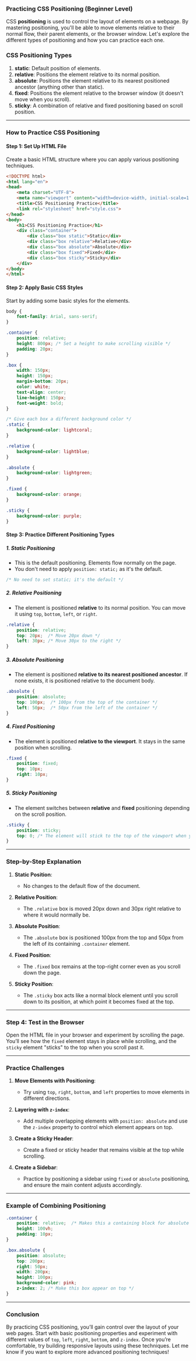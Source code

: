 ### Practicing CSS Positioning (Beginner Level)

CSS **positioning** is used to control the layout of elements on a webpage. By mastering positioning, you'll be able to move elements relative to their normal flow, their parent elements, or the browser window. Let's explore the different types of positioning and how you can practice each one.

### CSS Positioning Types

1. **static**: Default position of elements.
2. **relative**: Positions the element relative to its normal position.
3. **absolute**: Positions the element relative to its nearest positioned ancestor (anything other than static).
4. **fixed**: Positions the element relative to the browser window (it doesn't move when you scroll).
5. **sticky**: A combination of relative and fixed positioning based on scroll position.

---

### How to Practice CSS Positioning

#### **Step 1: Set Up HTML File**

Create a basic HTML structure where you can apply various positioning techniques.

```html
<!DOCTYPE html>
<html lang="en">
<head>
    <meta charset="UTF-8">
    <meta name="viewport" content="width=device-width, initial-scale=1.0">
    <title>CSS Positioning Practice</title>
    <link rel="stylesheet" href="style.css">
</head>
<body>
    <h1>CSS Positioning Practice</h1>
    <div class="container">
        <div class="box static">Static</div>
        <div class="box relative">Relative</div>
        <div class="box absolute">Absolute</div>
        <div class="box fixed">Fixed</div>
        <div class="box sticky">Sticky</div>
    </div>
</body>
</html>
```

#### **Step 2: Apply Basic CSS Styles**

Start by adding some basic styles for the elements.

```css
body {
    font-family: Arial, sans-serif;
}

.container {
    position: relative;
    height: 800px; /* Set a height to make scrolling visible */
    padding: 20px;
}

.box {
    width: 150px;
    height: 150px;
    margin-bottom: 20px;
    color: white;
    text-align: center;
    line-height: 150px;
    font-weight: bold;
}

/* Give each box a different background color */
.static {
    background-color: lightcoral;
}

.relative {
    background-color: lightblue;
}

.absolute {
    background-color: lightgreen;
}

.fixed {
    background-color: orange;
}

.sticky {
    background-color: purple;
}
```

#### **Step 3: Practice Different Positioning Types**

##### 1. **Static Positioning**
- This is the default positioning. Elements flow normally on the page.
- You don't need to apply `position: static;` as it's the default.

```css
/* No need to set static; it's the default */
```

##### 2. **Relative Positioning**
- The element is positioned **relative** to its normal position. You can move it using `top`, `bottom`, `left`, or `right`.

```css
.relative {
    position: relative;
    top: 20px;  /* Move 20px down */
    left: 30px; /* Move 30px to the right */
}
```

##### 3. **Absolute Positioning**
- The element is positioned **relative to its nearest positioned ancestor**. If none exists, it is positioned relative to the document body.

```css
.absolute {
    position: absolute;
    top: 100px;  /* 100px from the top of the container */
    left: 50px;  /* 50px from the left of the container */
}
```

##### 4. **Fixed Positioning**
- The element is positioned **relative to the viewport**. It stays in the same position when scrolling.

```css
.fixed {
    position: fixed;
    top: 10px;
    right: 10px;
}
```

##### 5. **Sticky Positioning**
- The element switches between **relative** and **fixed** positioning depending on the scroll position.

```css
.sticky {
    position: sticky;
    top: 0; /* The element will stick to the top of the viewport when you scroll past it */
}
```

---

### Step-by-Step Explanation

1. **Static Position**: 
   - No changes to the default flow of the document.
   
2. **Relative Position**:
   - The `.relative` box is moved 20px down and 30px right relative to where it would normally be.

3. **Absolute Position**:
   - The `.absolute` box is positioned 100px from the top and 50px from the left of its containing `.container` element.

4. **Fixed Position**:
   - The `.fixed` box remains at the top-right corner even as you scroll down the page.

5. **Sticky Position**:
   - The `.sticky` box acts like a normal block element until you scroll down to its position, at which point it becomes fixed at the top.

---

### Step 4: Test in the Browser

Open the HTML file in your browser and experiment by scrolling the page. You’ll see how the `fixed` element stays in place while scrolling, and the `sticky` element "sticks" to the top when you scroll past it.

---

### Practice Challenges

1. **Move Elements with Positioning**:
   - Try using `top`, `right`, `bottom`, and `left` properties to move elements in different directions.

2. **Layering with `z-index`**:
   - Add multiple overlapping elements with `position: absolute` and use the `z-index` property to control which element appears on top.

3. **Create a Sticky Header**:
   - Create a fixed or sticky header that remains visible at the top while scrolling.

4. **Create a Sidebar**:
   - Practice by positioning a sidebar using `fixed` or `absolute` positioning, and ensure the main content adjusts accordingly.

---

### Example of Combining Positioning

```css
.container {
    position: relative;  /* Makes this a containing block for absolute elements */
    height: 100vh;
    padding: 10px;
}

.box.absolute {
    position: absolute;
    top: 200px;
    right: 50px;
    width: 200px;
    height: 100px;
    background-color: pink;
    z-index: 2; /* Make this box appear on top */
}
```

---

### Conclusion

By practicing CSS positioning, you’ll gain control over the layout of your web pages. Start with basic positioning properties and experiment with different values of `top`, `left`, `right`, `bottom`, and `z-index`. Once you’re comfortable, try building responsive layouts using these techniques. Let me know if you want to explore more advanced positioning techniques!